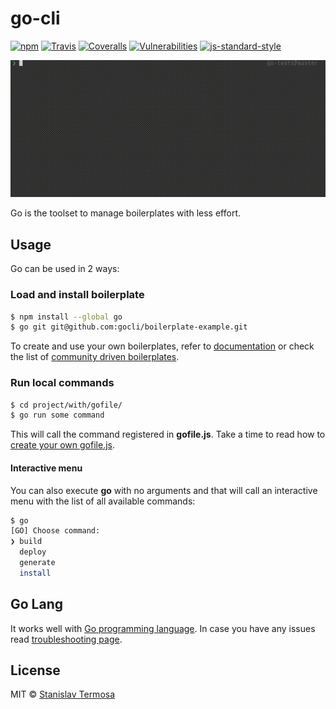 # go-cli

[![npm](https://img.shields.io/npm/v/go-cli.svg?style=flat-square)](https://www.npmjs.com/package/go-cli)
[![Travis](https://img.shields.io/travis/gocli/go-cli.svg?style=flat-square)](https://travis-ci.org/gocli/go-cli)
[![Coveralls](https://img.shields.io/coveralls/github/gocli/go-cli.svg?style=flat-square)](https://coveralls.io/github/gocli/go-cli)
[![Vulnerabilities](https://snyk.io/test/github/gocli/go-cli/badge.svg?style=flat-square)](https://snyk.io/test/github/gocli/go-cli)
[![js-standard-style](https://img.shields.io/badge/code%20style-standard-green.svg?style=flat-square)](https://github.com/gocli/go-cli)

![example](https://raw.githubusercontent.com/gocli/go-cli/master/docs/example.gif)

Go is the toolset to manage boilerplates with less effort.

## Usage

Go can be used in 2 ways:

### Load and install boilerplate

```bash
$ npm install --global go
$ go git git@github.com:gocli/boilerplate-example.git
```

To create and use your own boilerplates, refer to [documentation](http://gocli.io) or check the list of [community driven boilerplates](http://gocli.io/boilerplates).

### Run local commands

```bash
$ cd project/with/gofile/
$ go run some command
```

This will call the command registered in **gofile.js**.
Take a time to read how to [create your own gofile.js](http://gocli.io/#gofile).

#### Interactive menu

You can also execute **go** with no arguments and that will call an interactive menu with the list of all available commands:

```bash
$ go
[GO] Choose command:
❯ build
  deploy
  generate
  install
```

## Go Lang

It works well with [Go programming language](https://golang.org). In case you have any issues read [troubleshooting page](http://gocli.io/golang).

## License

MIT © [Stanislav Termosa](https://github.com/termosa)
